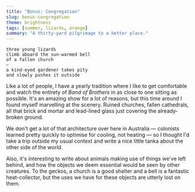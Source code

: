 ```yaml
---
title: "Bonus: Congregation"
slug: bonus-congregation
theme: brightness
tags: [summer, lizards, orange]
summary: "A thirty-yard pilgrimage to a better place."
---
```


```
three young lizards
climb aboard the sun-warmed bell
of a fallen church
—
a kind-eyed gardener takes pity
and slowly pushes it outside
```

Like a lot of people, I have a yearly tradition where I like to get comfortable and watch the entirety of *Band of Brothers* in as close to one sitting as possible.
It's an amazing show for a lot of reasons, but this time around I found myself marvelling at the scenery.
Ruined churches, fallen cathedrals, all that brick and mortar and lead-lined glass just covering the already-broken ground.

We don't get a lot of that architecture over here in Australia — colonists learned pretty quickly to optimise for cooling, not heating — so I thought I'd take a trip outside my usual context and write a nice little tanka about the other side of the world.

Also, it's interesting to write about animals making use of things we've left behind, and how the objects we deem essential would be seen by other creatures.
To the geckos, a church is a good shelter and a bell is a fantastic heat-collector, but the uses we have for these objects are utterly lost on them.

